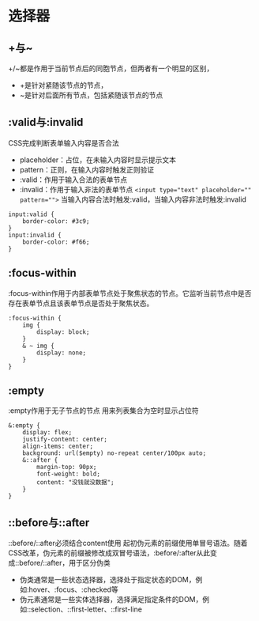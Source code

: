 # 选择器
## +与~
+/~都是作用于当前节点后的同胞节点，但两者有一个明显的区别，
- +是针对紧随该节点的节点，
- ~是针对后面所有节点，包括紧随该节点的节点
## :valid与:invalid
CSS完成判断表单输入内容是否合法
- placeholder：占位，在未输入内容时显示提示文本
- pattern：正则，在输入内容时触发正则验证
- :valid：作用于输入合法的表单节点
- :invalid：作用于输入非法的表单节点
`<input type="text" placeholder="" pattern="">`
当输入内容合法时触发:valid，当输入内容非法时触发:invalid
```
input:valid {
    border-color: #3c9;
}
input:invalid {
    border-color: #f66;
}
```
## :focus-within
:focus-within作用于内部表单节点处于聚焦状态的节点。它监听当前节点中是否存在表单节点且该表单节点是否处于聚焦状态。
```
:focus-within {
    img {
        display: block;
    }
    & ~ img {
        display: none;
    }
}
```
## :empty
:empty作用于无子节点的节点 用来列表集合为空时显示占位符
```
&:empty {
    display: flex;
    justify-content: center;
    align-items: center;
    background: url($empty) no-repeat center/100px auto;
    &::after {
        margin-top: 90px;
        font-weight: bold;
        content: "没钱就没数据";
    }
}
```
## ::before与::after
::before/::after必须结合content使用
起初伪元素的前缀使用单冒号语法。随着CSS改革，伪元素的前缀被修改成双冒号语法，:before/:after从此变成::before/::after，用于区分伪类
- 伪类通常是一些状态选择器，选择处于指定状态的DOM，例如:hover、:focus、:checked等
- 伪元素通常是一些实体选择器，选择满足指定条件的DOM，例如::selection、::first-letter、::first-line
